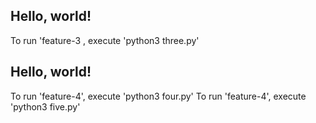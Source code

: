 ## Hello, world!

To run 'feature-3 , execute 'python3 three.py'
## Hello, world!

To run 'feature-4', execute 'python3 four.py'
To run 'feature-4', execute 'python3 five.py'
